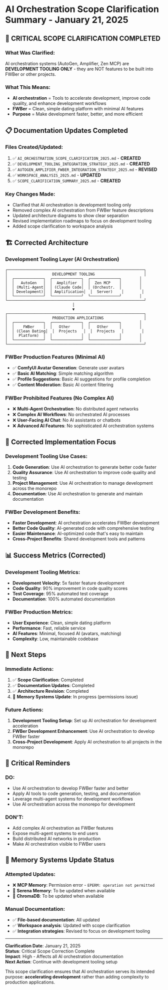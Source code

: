 # AI Orchestration Scope Clarification Summary - January 21, 2025

## 🎯 **CRITICAL SCOPE CLARIFICATION COMPLETED**

### **What Was Clarified:**
AI orchestration systems (AutoGen, Amplifier, Zen MCP) are **DEVELOPMENT TOOLING ONLY** - they are NOT features to be built into FWBer or other projects.

### **What This Means:**
- **AI orchestration** = Tools to accelerate development, improve code quality, and enhance development workflows
- **FWBer** = Clean, simple dating platform with minimal AI features
- **Purpose** = Make development faster, better, and more efficient

## 📋 **Documentation Updates Completed**

### **Files Created/Updated:**
1. ✅ `AI_ORCHESTRATION_SCOPE_CLARIFICATION_2025.md` - **CREATED**
2. ✅ `DEVELOPMENT_TOOLING_INTEGRATION_STRATEGY_2025.md` - **CREATED**
3. ✅ `AUTOGEN_AMPLIFIER_FWBER_INTEGRATION_STRATEGY_2025.md` - **REVISED**
4. ✅ `WORKSPACE_ANALYSIS_2025.md` - **UPDATED**
5. ✅ `SCOPE_CLARIFICATION_SUMMARY_2025.md` - **CREATED**

### **Key Changes Made:**
- Clarified that AI orchestration is development tooling only
- Removed complex AI orchestration from FWBer feature descriptions
- Updated architecture diagrams to show clear separation
- Revised implementation roadmaps to focus on development tooling
- Added scope clarification to workspace analysis

## 🏗️ **Corrected Architecture**

### **Development Tooling Layer (AI Orchestration)**
```
┌─────────────────────────────────────────────────────────────┐
│                    DEVELOPMENT TOOLING                      │
│  ┌─────────────┐  ┌─────────────┐  ┌─────────────┐        │
│  │   AutoGen   │  │  Amplifier  │  │  Zen MCP    │        │
│  │ (Multi-Agent│  │ (Claude Code│  │ (Orchestr.  │        │
│  │ Development)│  │ Amplification│  │  Server)    │        │
│  └─────────────┘  └─────────────┘  └─────────────┘        │
└─────────────────────────────────────────────────────────────┘
                              │
                              ▼
┌─────────────────────────────────────────────────────────────┐
│                    PRODUCTION APPLICATIONS                  │
│  ┌─────────────┐  ┌─────────────┐  ┌─────────────┐        │
│  │    FWBer    │  │   Other     │  │   Other     │        │
│  │ (Clean Dating│  │  Projects   │  │  Projects   │        │
│  │  Platform)  │  │             │  │             │        │
│  └─────────────┘  └─────────────┘  └─────────────┘        │
└─────────────────────────────────────────────────────────────┘
```

### **FWBer Production Features (Minimal AI)**
- ✅ **ComfyUI Avatar Generation**: Generate user avatars
- ✅ **Basic AI Matching**: Simple matching algorithm
- ✅ **Profile Suggestions**: Basic AI suggestions for profile completion
- ✅ **Content Moderation**: Basic AI content filtering

### **FWBer Prohibited Features (No Complex AI)**
- ❌ **Multi-Agent Orchestration**: No distributed agent networks
- ❌ **Complex AI Workflows**: No orchestrated AI processes
- ❌ **User-Facing AI Chat**: No AI assistants or chatbots
- ❌ **Advanced AI Features**: No sophisticated AI orchestration systems

## 🚀 **Corrected Implementation Focus**

### **Development Tooling Use Cases:**
1. **Code Generation**: Use AI orchestration to generate better code faster
2. **Quality Assurance**: Use AI orchestration to improve code quality and testing
3. **Project Management**: Use AI orchestration to manage development across the monorepo
4. **Documentation**: Use AI orchestration to generate and maintain documentation

### **FWBer Development Benefits:**
- **Faster Development**: AI orchestration accelerates FWBer development
- **Better Code Quality**: AI-generated code with comprehensive testing
- **Easier Maintenance**: AI-optimized code that's easy to maintain
- **Cross-Project Benefits**: Shared development tools and patterns

## 📊 **Success Metrics (Corrected)**

### **Development Tooling Metrics:**
- **Development Velocity**: 5x faster feature development
- **Code Quality**: 90% improvement in code quality scores
- **Test Coverage**: 95% automated test coverage
- **Documentation**: 100% automated documentation

### **FWBer Production Metrics:**
- **User Experience**: Clean, simple dating platform
- **Performance**: Fast, reliable service
- **AI Features**: Minimal, focused AI (avatars, matching)
- **Complexity**: Low, maintainable codebase

## 🎯 **Next Steps**

### **Immediate Actions:**
1. ✅ **Scope Clarification**: Completed
2. ✅ **Documentation Updates**: Completed
3. ✅ **Architecture Revision**: Completed
4. 🔄 **Memory Systems Update**: In progress (permissions issue)

### **Future Actions:**
1. **Development Tooling Setup**: Set up AI orchestration for development acceleration
2. **FWBer Development Enhancement**: Use AI orchestration to develop FWBer faster
3. **Cross-Project Development**: Apply AI orchestration to all projects in the monorepo

## 🚨 **Critical Reminders**

### **DO:**
- Use AI orchestration to develop FWBer faster and better
- Apply AI tools to code generation, testing, and documentation
- Leverage multi-agent systems for development workflows
- Use AI orchestration across the monorepo for development

### **DON'T:**
- Add complex AI orchestration as FWBer features
- Expose multi-agent systems to end users
- Build distributed AI networks in production
- Make AI orchestration visible to FWBer users

## 📝 **Memory Systems Update Status**

### **Attempted Updates:**
- ❌ **MCP Memory**: Permission error - `EPERM: operation not permitted`
- 🔄 **Serena Memory**: To be updated when available
- 🔄 **ChromaDB**: To be updated when available

### **Manual Documentation:**
- ✅ **File-based documentation**: All updated
- ✅ **Workspace analysis**: Updated with scope clarification
- ✅ **Integration strategies**: Revised to focus on development tooling

---

**Clarification Date**: January 21, 2025  
**Status**: Critical Scope Correction Complete  
**Impact**: High - Affects all AI orchestration documentation  
**Next Action**: Continue with development tooling setup

This scope clarification ensures that AI orchestration serves its intended purpose: **accelerating development** rather than adding complexity to production applications.
